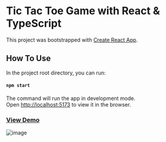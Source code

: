 # Tic Tac Toe Game with React & TypeScript

This project was bootstrapped with [Create React App](https://github.com/facebook/create-react-app).

## How To Use

In the project root directory, you can run:

#### `npm start`

The command will run the app in development mode.\
Open [http://localhost:5173](http://localhost:5173) to view it in the browser.

### [View Demo](https:tic-tac-toe-theta-beryl-85.vercel.app)

![image](https://user-images.githubusercontent.com/2057169/125516825-8e5465d3-14d3-4682-a807-144fb9601850.png)
